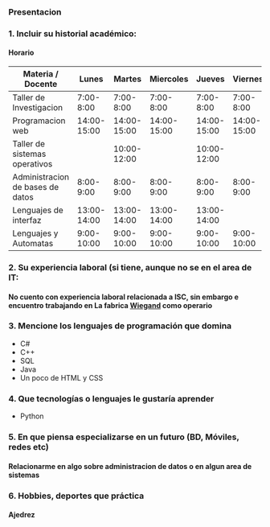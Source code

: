 ### Presentacion

### 1. Incluir su historial académico:
#### **Horario**
Materia / Docente | Lunes | Martes | Miercoles | Jueves | Viernes
--- | --- | --- | --- | --- | ---
Taller de Investigacion | 7:00-8:00 | 7:00-8:00 | 7:00-8:00 | 7:00-8:00 | 7:00-8:00
Programacion web | 14:00-15:00 | 14:00-15:00 | 14:00-15:00 | 14:00-15:00 | 14:00-15:00
Taller de sistemas operativos | | 10:00-12:00 | | 10:00-12:00 | 
Administracion de bases de datos | 8:00-9:00 | 8:00-9:00 | 8:00-9:00 | 8:00-9:00 | 8:00-9:00 
Lenguajes de interfaz | 13:00-14:00 | 13:00-14:00 | 13:00-14:00 | 13:00-14:00
Lenguajes y Automatas | 9:00-10:00 | 9:00-10:00 | 9:00-10:00 | 9:00-10:00 | 9:00-10:00
### 2. Su experiencia laboral (si tiene, aunque no se en el area de IT:
#### No cuento con experiencia laboral relacionada a ISC, sin embargo e encuentro trabajando en La fabrica [Wiegand](https://www.planetamexico.com.mx/wiegand-sa-de-cv-F1409C90318D2) como operario 
### 3. Mencione los lenguajes de programación que domina 
* C#
* C++
* SQL
* Java
* Un poco de HTML y CSS
### 4. Que tecnologías o lenguajes le gustaría aprender 
* Python
### 5. En que piensa especializarse en un futuro (BD, Móviles, redes etc)
#### Relacionarme en algo sobre administracion de datos o en algun area de sistemas
### 6. Hobbies, deportes que práctica
#### Ajedrez